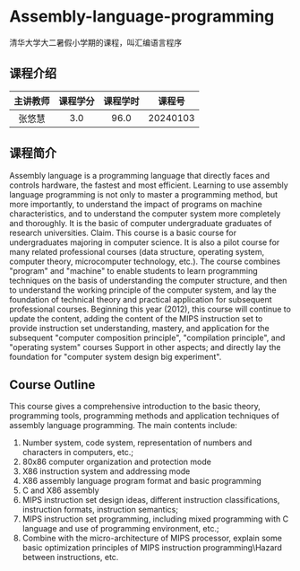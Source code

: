 # Assembly-language-programming
清华大学大二暑假小学期的课程，叫汇编语言程序

## 课程介绍
| 主讲教师 |课程学分 | 课程学时 | 课程号| 
|:---:|:----:|:----:|:----:|
| 张悠慧	| 3.0	| 96.0 | 20240103 |

## 课程简介
Assembly language is a programming language that directly faces and controls hardware, the fastest and most efficient. Learning to use assembly language programming is not only to master a programming method, but more importantly, to understand the impact of programs on machine characteristics, and to understand the computer system more completely and thoroughly. It is the basic of computer undergraduate graduates of research universities. Claim. This course is a basic course for undergraduates majoring in computer science. It is also a pilot course for many related professional courses (data structure, operating system, computer theory, microcomputer technology, etc.). The course combines "program" and "machine" to enable students to learn programming techniques on the basis of understanding the computer structure, and then to understand the working principle of the computer system, and lay the foundation of technical theory and practical application for subsequent professional courses. Beginning this year (2012), this course will continue to update the content, adding the content of the MIPS instruction set to provide instruction set understanding, mastery, and application for the subsequent "computer composition principle", "compilation principle", and "operating system" courses Support in other aspects; and directly lay the foundation for "computer system design big experiment".

## Course Outline 
This course gives a comprehensive introduction to the basic theory, programming tools, programming methods and application techniques of assembly language programming. The main contents include:
1) Number system, code system, representation of numbers and characters in computers, etc.;
2) 80x86 computer organization and protection mode
3) X86 instruction system and addressing mode
4) X86 assembly language program format and basic programming
5) C and X86 assembly
6) MIPS instruction set design ideas, different instruction classifications, instruction formats, instruction semantics;
7) MIPS instruction set programming, including mixed programming with C language and use of programming environment, etc.;
8) Combine with the micro-architecture of MIPS processor, explain some basic optimization principles of MIPS instruction programming\Hazard between instructions, etc.
